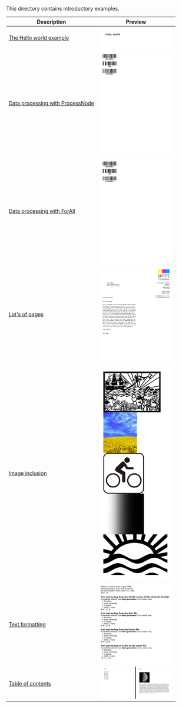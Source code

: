 This directory contains introductory examples.

| Description                                         | Preview                                                                             |
| --------------------------------------------------- | ----------------------------------------------------------------------------------- |
| [The Hello world example](helloworld)               | <a href="helloworld"><img src="helloworld/firstpage.png" width="200"></a>           |
| [Data processing with ProcessNode](dataprocessing1) | <a href="dataprocessing1"><img src="dataprocessing1/firstpage.png" width="200"></a> |
| [Data processing with ForAll](dataprocessing2)      | <a href="dataprocessing2"><img src="dataprocessing2/firstpage.png" width="200"></a> |
| [Lot's of pages](mailmerge)                         | <a href="mailmerge"><img src="mailmerge/firstpage.png" width="200"></a>             |
| [Image inclusion](images)                           | <a href="images"><img src="images/firstpage.png" width="200"></a>                   |
| [Text formatting](textformatting)                   | <a href="textformatting"><img src="textformatting/firstpage.png" width="200"></a>   |
| [Table of contents](planets)                        | <a href="planets"><img src="planets/firstpage.png" width="200"></a>                 |
